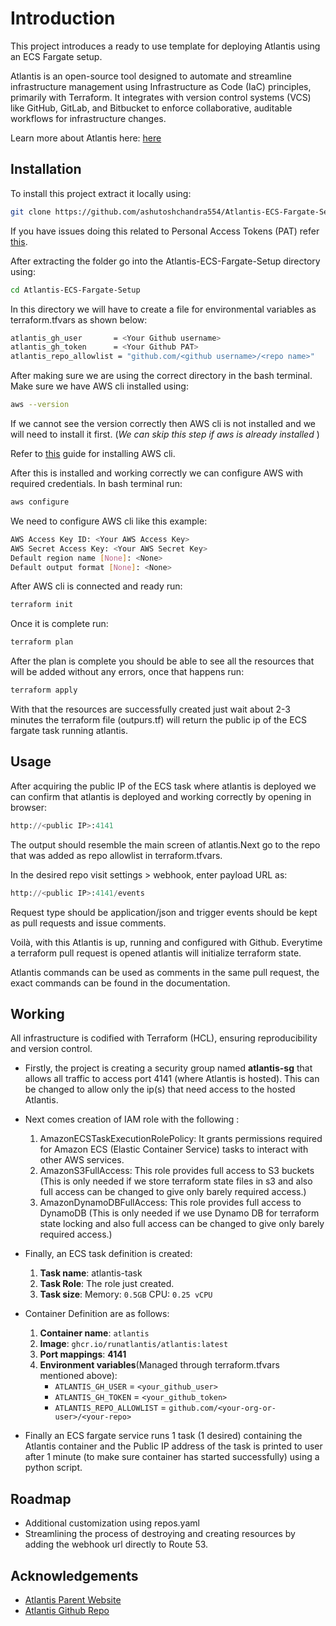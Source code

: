
# Introduction

This project introduces a ready to use template for deploying Atlantis using an ECS Fargate setup.

Atlantis is an open-source tool designed to automate and streamline infrastructure management using Infrastructure as Code (IaC) principles, primarily with Terraform. It integrates with version control systems (VCS) like GitHub, GitLab, and Bitbucket to enforce collaborative, auditable workflows for infrastructure changes.

Learn more about Atlantis here: [here](https://github.com/runatlantis/atlantis?tab=readme-ov-file)

## Installation

To install this project extract it locally using:

```bash
git clone https://github.com/ashutoshchandra554/Atlantis-ECS-Fargate-Setup.git
```

If you have issues doing this related to Personal Access Tokens (PAT) refer [this](https://docs.github.com/en/authentication/keeping-your-account-and-data-secure/managing-your-personal-access-tokens).

After extracting the folder go into the Atlantis-ECS-Fargate-Setup directory using:
```bash
cd Atlantis-ECS-Fargate-Setup
```
In this directory we will have to create a file for environmental variables as terraform.tfvars as shown below:
```bash
atlantis_gh_user       = <Your Github username>
atlantis_gh_token      = <Your Github PAT>
atlantis_repo_allowlist = "github.com/<github username>/<repo name>"
```
After making sure we are using the correct directory in the bash terminal. Make sure we have AWS cli installed using: 
```bash
aws --version
```
If we cannot see the version correctly then AWS cli is not installed and we will need to install it first.
 (*We can skip this step if aws is already installed* )

Refer to [this](https://docs.aws.amazon.com/cli/latest/userguide/getting-started-install.html) guide for installing AWS cli.

After this is installed and working correctly we can configure AWS with required credentials. In bash terminal run:
```bash
aws configure
```

We need to configure AWS cli like this example:
```bash
AWS Access Key ID: <Your AWS Access Key>
AWS Secret Access Key: <Your AWS Secret Key>
Default region name [None]: <None>
Default output format [None]: <None>
```
After AWS cli is connected and ready run:
```bash
terraform init
```
Once it is complete run:
```bash
terraform plan
```
After the plan is complete you should be able to see all the resources that will be added without any errors, once that happens run:
```bash
terraform apply
```
With that the resources are successfully created just wait about 2-3 minutes the terraform file (outpurs.tf) will return the public ip of the ECS fargate task running atlantis.


## Usage

After acquiring the public IP of the ECS task where atlantis is deployed we can confirm that atlantis is deployed and working correctly by opening in browser:
```python
http://<public IP>:4141
```
The output should resemble the main screen of atlantis.Next go to the repo that was added as repo allowlist in terraform.tfvars.

In the desired repo visit settings > webhook, enter payload URL as:
```python
http://<public IP>:4141/events
```
Request type should be application/json and trigger events should be kept as pull requests and issue comments.

Voilà, with this Atlantis is up, running and configured with Github. Everytime a terraform pull request is opened atlantis will initialize terraform state.

Atlantis commands can be used as comments in the same pull request, the exact commands can be found in the documentation.



## Working

All infrastructure is codified with Terraform (HCL), ensuring reproducibility and version control.  

* Firstly, the project is creating a security group named **atlantis-sg** that allows all traffic to access port 4141 (where Atlantis is hosted). This can be changed to allow only the ip(s) that need access to the hosted Atlantis.

* Next comes creation of IAM role with the following :
   1. AmazonECSTaskExecutionRolePolicy: It grants permissions required for Amazon ECS (Elastic Container Service) tasks to interact with other AWS services. 
   2. AmazonS3FullAccess: This role provides full access to S3 buckets (This is only needed if we store terraform state files in s3 and also full access can be changed to give only barely required access.)
    3. AmazonDynamoDBFullAccess: This role provides full access to DynamoDB (This is only needed if we use Dynamo DB for terraform state locking and also full access can be changed to give only barely required access.)

* Finally, an ECS task definition is created:
  1. **Task name**: atlantis-task
  2. **Task Role**: The role just created.
  3. **Task size**:
        Memory: `0.5GB`
        CPU: `0.25 vCPU`


* Container Definition are as follows: 
  1. **Container name**: `atlantis`
  2. **Image**: `ghcr.io/runatlantis/atlantis:latest`
  3. **Port mappings**: **4141**
  4. **Environment variables**(Managed through terraform.tfvars mentioned above):
        - `ATLANTIS_GH_USER` = `<your_github_user>`
        - `ATLANTIS_GH_TOKEN` = `<your_github_token>` 
        - `ATLANTIS_REPO_ALLOWLIST` = `github.com/<your-org-or-user>/<your-repo>`

* Finally an ECS fargate service runs 1 task (1 desired) containing the Atlantis container and the Public IP address of the task is printed to user after 1 minute (to make sure container has started successfully) using a python script.
## Roadmap

- Additional customization using repos.yaml
- Streamlining the process of destroying and creating resources by adding the webhook url directly to Route 53.


## Acknowledgements

 - [Atlantis Parent Website](https://www.runatlantis.io/)
 - [Atlantis Github Repo](https://github.com/runatlantis/atlantis)
 

